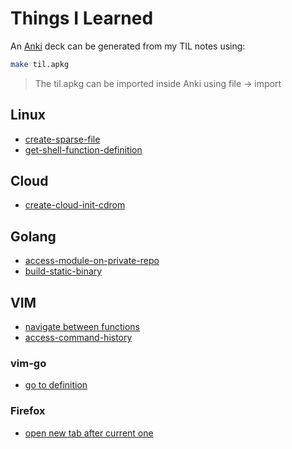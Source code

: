 # Things I Learned

An [Anki](https://apps.ankiweb.net/) deck can be generated from my TIL notes using:
```bash
make til.apkg
```
> The til.apkg can be imported inside Anki using file -> import

## Linux
- [create-sparse-file](linux/create-sparse-file.md)
- [get-shell-function-definition](linux/get-shell-function-definition)
## Cloud
- [create-cloud-init-cdrom](cloud/create-cloud-init-cdrom.md)
## Golang
- [access-module-on-private-repo](go/access-module-on-private-repo.md)
- [build-static-binary](go/build-static-binary.md)
## VIM
- [navigate between functions](vim/navigate-between-functions.md)
- [access-command-history](vim/access-command-history.md)
### vim-go
- [go to definition](vim/vim-go-go-to-definition.md)
### Firefox
- [open new tab after current one](firefox/open-new-tab-after-current-one.md)
